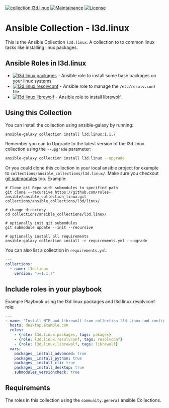 [![collection l3d.linux](https://ansible.l3d.space/svg/l3d.linux_ansible-collection_collection.svg)](https://galaxy.ansible.com/ui/repo/published/l3d/linux/)
[![Maintainance](https://ansible.l3d.space/svg/l3d.linux_maintainance_collection.svg)](https://ansible.l3d.space/#l3d.linux)
[![License](https://ansible.l3d.space/svg/l3d.linux_license_collection.svg)](LICENSE)

 Ansible Collection - l3d.linux
============================

This is the Ansible Collection ``l3d.linux``. A collection to to common linux tasks like installing linux packages.

## Ansible Roles in l3d.linux
- [![l3d.linux.packages](https://ansible.l3d.space/svg/l3d.linux.packages_ansible-role.svg)](https://github.com/roles-ansible/ansible_role_packages.git) -  Ansible role to install some base packages on your linux systems
- [![l3d.linux.resolvconf](https://ansible.l3d.space/svg/l3d.linux.resolvconf_ansible-role.svg)](https://github.com/roles-ansible/ansible_role_resolvconf.git) -  Ansible role to manage the ``/etc/resolv.conf`` file.
- [![l3d.linux.librewolf](https://ansible.l3d.space/svg/l3d.linux.librewolf_ansible-role.svg)](https://github.com/roles-ansible/ansible_role_resolvconf.git) -  Ansible role to install librewolf.

## Using this Collection
You can install the collection using ansible-galaxy by running:
```bash
ansible-galaxy collection install l3d.linux:1.1.7
```

Remember you can to Upgrade to the latest version of the l3d.linux collection using the ``--upgrade`` parameter:
```bash
ansible-galaxy collection install l3d.linux --upgrade
```


Or you could clone this collection in your local ansible project for example to ``collections/ansible_collections/l3d.linux/``. Make sure you checkout [git submodules](https://git-scm.com/docs/git-submodule) too. Example:
```
# Clone git Repo with submodules to specified path
git clone --recursive https://github.com/roles-ansible/ansible_collection_linux.git collections/ansible_collections/l3d/linux/

# change directory
cd collections/ansible_collections/l3d.linux/

# optionally init git submodules
git submodule update --init --recursive

# optionally install all requirements
ansible-galaxy collection install -r requirements.yml --upgrade
```

You can also list a collection in ``requirements.yml``:
```yaml
---
collections:
  - name: l3d.linux
    version: ">=1.1.7"
```

## Include roles in your playbook
Example Playbook using the l3d.linux.packages and l3d.linux.resolvconf role:
```yaml
---
- name: "Install NTP and librewolf from collection l3d.linux and configure resolve.conf"
  hosts: desktop.example.com
  roles:
    - {role: l3d.linux.packages, tags: pakages}
    - {role: l3d.linux.resolvconf, tags: resolvconf}
    - {role: l3d.linux.librewolf, tags: librewolf}
  vars:
    packages__install_advanced: true
    packages__install_python: true
    packages__install_cli: true
    packages__install_desktop: true
    submodules_versioncheck: true
```

## Requirements
The roles in this collection using the ``community.general`` ansible Collections.
